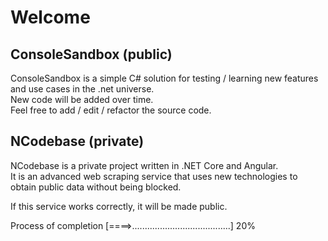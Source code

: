 # Welcome



## ConsoleSandbox (public)
ConsoleSandbox is a simple C# solution for testing / learning new features and use cases in the .net universe.  
New code will be added over time.  
Feel free to add / edit / refactor the source code.  
  
  
  
## NCodebase (private)
NCodebase is a private project written in .NET Core and Angular.  
It is an advanced web scraping service that uses new technologies to obtain public data without being blocked.

If this service works correctly, it will be made public.


Process of completion [====>.......................................] 20%

